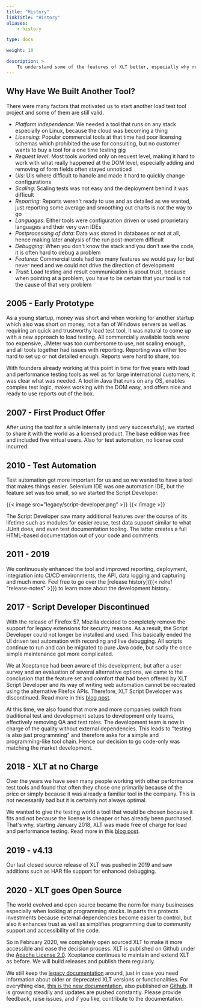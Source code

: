 ```yaml
---
title: "History"
linkTitle: "History"
aliases: 
    - history

type: docs

weight: 10

description: >
    To understand some of the features of XLT better, especially why reporting and scaling have been seen so much detailed work, you might want to check out the history of XLT.
---
```


## Why Have We Built Another Tool?
There were many factors that motivated us to start another load test tool project and some of them are still valid.

* *Platform independence*: We needed a tool that runs on any stack especially on Linux, because the cloud was becoming a thing
* *Licensing*: Popular commercial tools at that time had poor licensing schemas which prohibited the use for consulting, but no customer wants to buy a tool for a one time testing gig
* *Request level*: Most tools worked only on request level, making it hard to work with what really happened at the DOM level, especially adding and removing of form fields often stayed unnoticed
* *UIs*: UIs where difficult to handle and made it hard to quickly change configurations
* *Scaling*: Scaling tests was not easy and the deployment behind it was difficult
* *Reporting*: Reports weren't ready to use and as detailed as we wanted, just reporting some average and smoothing out charts is not the way to go
* *Languages*: Either tools were configuration driven or used proprietary languages and their very own IDEs
* *Postprocessing of data*: Data was stored in databases or not at all, hence making later analysis of the run post-mortem difficult 
* *Debugging*: When you don't know the stack and you don't see the code, it is often hard to debug a problem
* *Features*: Commercial tools had too many features we would pay for but never need and we could not drive the direction of development
* *Trust*: Load testing and result communication is about trust, because when pointing at a problem, you have to be certain that your tool is not the cause of that very problem

## 2005 - Early Prototype
As a young startup, money was short and when working for another startup which also was short on money, not a fan of Windows servers as well as requiring an quick and trustworthy load test tool, it was natural to come up with a new approach to load testing. All commercially available tools were too expensive, JMeter was too cumbersome to use, not scaling enough, and all tools together had issues with reporting. Reporting was either too hard to set up or not detailed enough. Reports were hard to share, too.

With founders already working at this point in time for five years with load and performance testing tools as well as for large international customers, it was clear what was needed. A tool in Java that runs on any OS, enables complex test logic, makes working with the DOM easy, and offers nice and ready to use reports out of the box.

## 2007 - First Product Offer
After using the tool for a while internally (and very successfully), we started to share it with the world as a licensed product. The base edition was free and included five virtual users. Also for test automation, no license cost incurred. 

## 2010 - Test Automation 
Test automation got more important for us and so we wanted to have a tool that makes things easier. Selenium IDE was one automation IDE, but the feature set was too small, so we started the Script Developer. 

{{< image src="legacy/script-developer.png" >}}
{{< /image >}}

The Script Developer saw many additional features over the course of its lifetime such as modules for easier reuse, test data support similar to what JUnit does, and even test documentation tooling. The latter creates a full HTML-based documentation out of your code and comments.

## 2011 - 2019
We continuously enhanced the tool and improved reporting, deployment, integration into CI/CD environments, the  API, data logging and capturing and much more. Feel free to go over the [release history]({{< relref "release-notes" >}}) to learn more about the development history.

## 2017 - Script Developer Discontinued
With the release of Firefox 57, Mozilla decided to completely remove the support for legacy extensions for security reasons. As a result, the Script Developer could not longer be installed and used. This basically ended the UI driven test automation with recording and live debugging. All scripts continue to run and can be migrated to pure Java code, but sadly the once simple maintenance got more complicated.

We at Xceptance had been aware of this development, but after a user survey and an evaluation of several alternative options, we came to the conclusion that the feature set and comfort that had been offered by XLT Script Developer and its way of writing web automation cannot be recreated using the alternative Firefox APIs. Therefore, XLT Script Developer was discontinued. Read more in this <a href="https://blog.xceptance.com/2017/10/27/firefox-57-changes-and-xlt/" target="_blank">blog post</a>. 

At this time, we also found that more and more companies switch from traditional test and development setups to development only teams, effectively removing QA and test roles. The development team is now in charge of the quality without external dependencies. This leads to "testing is also just programming" and therefore asks for a simple and programming-like tool chain. Hence our decision to go code-only was matching the market development.

## 2018 - XLT at no Charge
Over the years we have seen many people working with other performance test tools and found that often they chose one primarily because of the price or simply because it was already a familiar tool in the company. This is not necessarily bad but it is certainly not always optimal. 

We wanted to give the testing world a tool that would be chosen because it fits and not because the license is cheaper or has already been purchased. That's why, starting January 2018, XLT was made free of charge for load and performance testing. Read more in this <a href="https://blog.xceptance.com/2017/12/21/xlt-now-available-free-of-charge/">blog post</a>.

## 2019 - v4.13
Our last closed source release of XLT was pushed in 2019 and saw additions such as HAR file support for enhanced debugging.

## 2020 - XLT goes Open Source

The world evolved and open source became the norm for many businesses especially when looking at programming stacks. In parts this protects investments because external dependencies become easier to control, but also it enhances trust as well as simplifies programming due to community support and accessibility of the code. 

So in February 2020, we completely open sourced XLT to make it more accessible and ease the decision process. XLT is published on Github under the <a href="https://opensource.org/licenses/Apache-2.0" target="_blank">Apache License 2.0</a>. Xceptance continues to maintain and extend XLT as before. We will build releases and publish them regularly.

We still keep the <a href="https://lab.xceptance.de/releases/xlt/latest/index.html" target="_blank">legacy documentation</a> around, just in case you need information about older or deprecated XLT versions or functionalities. For everything else, <a href="https://xltdoc.xceptance.com/" target="_blank">this is the new documentation</a>, also published on <a href="https://github.com/Xceptance/xlt-documentation" target="_blank">Github</a>. It is growing steadily and updates are pushed constantly. Please provide feedback, raise issues, and if you like, contribute to the documentation.